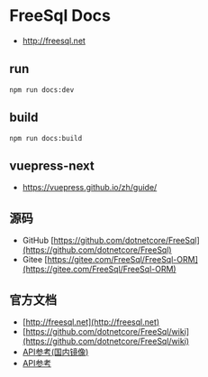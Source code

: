# FreeSql Docs

- http://freesql.net


## run
```
npm run docs:dev
```
## build 

```
npm run docs:build
```

## vuepress-next
- https://vuepress.github.io/zh/guide/



## 源码
- GitHub [https://github.com/dotnetcore/FreeSql](https://github.com/dotnetcore/FreeSql)
- Gitee [https://gitee.com/FreeSql/FreeSql-ORM](https://gitee.com/FreeSql/FreeSql-ORM)

## 官方文档
- [http://freesql.net](http://freesql.net)
- [https://github.com/dotnetcore/FreeSql/wiki](https://github.com/dotnetcore/FreeSql/wiki)
- [API参考(国内镜像)](http://124.70.130.97:8082/api/index.html)
- [API参考](https://docs.dotnet-china.org/FreeSql/index.html)
